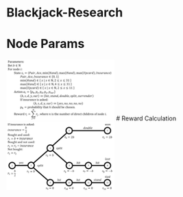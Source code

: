 # Blackjack-Research
# Node Params
<img src="pics/params.png" alt="params" width="50%"/>
# Reward Calculation
<img src="pics/reward.png" alt="rewards" width="50%"/>
